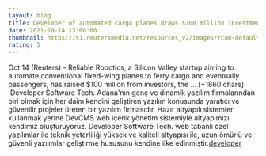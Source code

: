 ```yaml
--- 
layout: blog
title: Developer of automated cargo planes draws $100 million investment - Reuters
date: 2021-10-14 13:00:00
thumbnail: https://s1.reutersmedia.net/resources_v2/images/rcom-default.png?w=800
rating: 5
---
```

Oct 14 (Reuters) - Reliable Robotics, a Silicon Valley startup aiming to automate conventional fixed-wing planes to ferry cargo and eventually passengers, has raised $100 million from investors, the … [+1860 chars]</br>&nbsp;Developer Software Tech. Adana'nın genç ve dinamik yazılım firmalarından biri olmak için her daim kendini geliştiren yazılım konusunda yaratıcı ve güvenilir projeler üreten bir yazılım firmasıdır. Hazır altyapılı sistemler kullanmak yerine DevCMS web içerik yönetim sistemiyle altyapımızı kendimiz oluşturuyoruz. Developer Software Tech. web tabanlı özel yazılımlar ile teknik yeterliliği yüksek ve kaliteli altyapısı ile, uzun ömürlü ve güvenli yazılımlar geliştirme hususunu kendine ilke edinmiştir.<a href="https://www.developerbilisim.com/">developer</a>